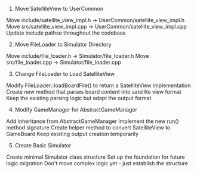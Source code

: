 1. Move SatelliteView to UserCommon

Move include/satellite_view_impl.h → UserCommon/satellite_view_impl.h
Move src/satellite_view_impl.cpp → UserCommon/satellite_view_impl.cpp
Update include pathso throughout the codebase

2. Move FileLoader to Simulator Directory

Move include/file_loader.h → Simulator/file_loader.h
Move src/file_loader.cpp → Simulator/file_loader.cpp

3. Change FileLoader to Load SatelliteView

Modify FileLoader::loadBoardFile() to return a SatelliteView implementation
Create new method that parses board content into satellite view format
Keep the existing parsing logic but adapt the output format

4. Modify GameManager for AbstractGameManager

Add inheritance from AbstractGameManager
Implement the new run() method signature
Create helper method to convert SatelliteView to GameBoard
Keep existing output creation temporarily

5. Create Basic Simulator

Create minimal Simulator class structure
Set up the foundation for future logic migration
Don't move complex logic yet - just establish the structure